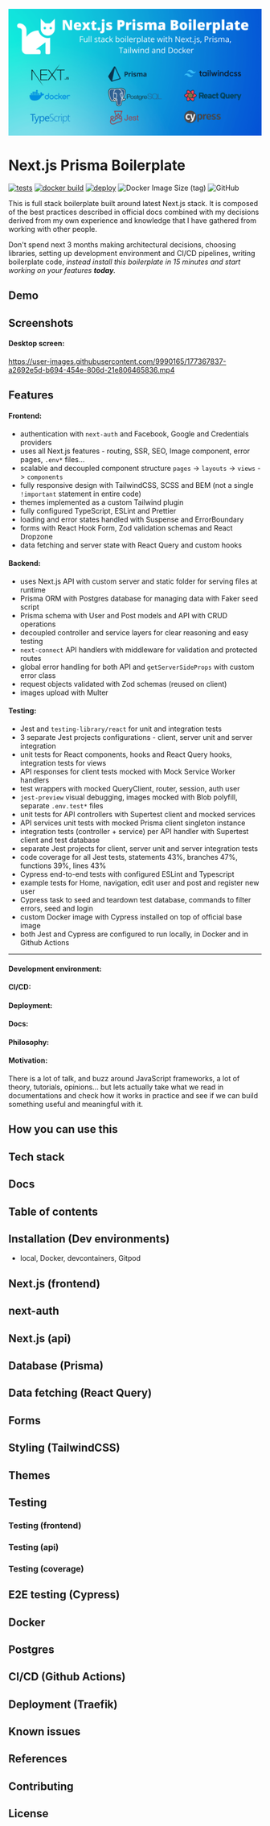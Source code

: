 <p align="center"><img src="docs/readme-assets/banner-1280x640-200kb.png"></p>

# Next.js Prisma Boilerplate

<!-- logo, badges, gif, description, mobile screenshots -->

[![tests](https://github.com/nemanjam/nextjs-prisma-boilerplate/actions/workflows/tests.yml/badge.svg)](https://github.com/nemanjam/nextjs-prisma-boilerplate/actions/workflows/tests.yml)
[![docker build](https://github.com/nemanjam/nextjs-prisma-boilerplate/actions/workflows/build-docker-image.yml/badge.svg)](https://github.com/nemanjam/nextjs-prisma-boilerplate/actions/workflows/build-docker-image.yml)
[![deploy](https://github.com/nemanjam/nextjs-prisma-boilerplate/actions/workflows/deploy.yml/badge.svg)](https://github.com/nemanjam/nextjs-prisma-boilerplate/actions/workflows/deploy.yml)
![Docker Image Size (tag)](https://img.shields.io/docker/image-size/nemanjamitic/nextjs-prisma-boilerplate/latest?logo=docker)
![GitHub](https://img.shields.io/github/license/nemanjam/nextjs-prisma-boilerplate)

This is full stack boilerplate built around latest Next.js stack. It is composed of the best practices described in official docs combined with my decisions derived from my own experience and knowledge that I have gathered from working with other people.

Don't spend next 3 months making architectural decisions, choosing libraries, setting up development environment and CI/CD pipelines, writing boilerplate code, _instead install this boilerplate in 15 minutes and start working on your features **today**._

## Demo

 <!-- live, Gitpod playground -->

## Screenshots

#### Desktop screen:

https://user-images.githubusercontent.com/9990165/177367837-a2692e5d-b694-454e-806d-21e806465836.mp4

## Features

#### Frontend:

- authentication with `next-auth` and Facebook, Google and Credentials providers
- uses all Next.js features - routing, SSR, SEO, Image component, error pages, `.env*` files...
- scalable and decoupled component structure `pages` -> `layouts` -> `views` -> `components`
- fully responsive design with TailwindCSS, SCSS and BEM (not a single `!important` statement in entire code)
- themes implemented as a custom Tailwind plugin
- fully configured TypeScript, ESLint and Prettier
- loading and error states handled with Suspense and ErrorBoundary
- forms with React Hook Form, Zod validation schemas and React Dropzone
- data fetching and server state with React Query and custom hooks

#### Backend:

- uses Next.js API with custom server and static folder for serving files at runtime
- Prisma ORM with Postgres database for managing data with Faker seed script
- Prisma schema with User and Post models and API with CRUD operations
- decoupled controller and service layers for clear reasoning and easy testing
- `next-connect` API handlers with middleware for validation and protected routes
- global error handling for both API and `getServerSideProps` with custom error class
- request objects validated with Zod schemas (reused on client)
- images upload with Multer

#### Testing:

- Jest and `testing-library/react` for unit and integration tests
- 3 separate Jest projects configurations - client, server unit and server integration
- unit tests for React components, hooks and React Query hooks, integration tests for views
- API responses for client tests mocked with Mock Service Worker handlers
- test wrappers with mocked QueryClient, router, session, auth user
- `jest-preview` visual debugging, images mocked with Blob polyfill, separate `.env.test*` files
- unit tests for API controllers with Supertest client and mocked services
- API services unit tests with mocked Prisma client singleton instance
- integration tests (controller + service) per API handler with Supertest client and test database
- separate Jest projects for client, server unit and server integration tests
- code coverage for all Jest tests, statements 43%, branches 47%, functions 39%, lines 43%
- Cypress end-to-end tests with configured ESLint and Typescript
- example tests for Home, navigation, edit user and post and register new user
- Cypress task to seed and teardown test database, commands to filter errors, seed and login
- custom Docker image with Cypress installed on top of official base image
- both Jest and Cypress are configured to run locally, in Docker and in Github Actions

---

<!-- lighthouse score screenshot -->

#### Development environment:

#### CI/CD:

#### Deployment:

#### Docs:

#### Philosophy:

#### Motivation:

There is a lot of talk, and buzz around JavaScript frameworks, a lot of theory, tutorials, opinions... but lets actually take what we read in documentations and check how it works in practice and see if we can build something useful and meaningful with it.

## How you can use this

## Tech stack

## Docs

## Table of contents

## Installation (Dev environments)

- local, Docker, devcontainers, Gitpod

## Next.js (frontend)

## next-auth

## Next.js (api)

## Database (Prisma)

## Data fetching (React Query)

## Forms

## Styling (TailwindCSS)

## Themes

## Testing

### Testing (frontend)

### Testing (api)

### Testing (coverage)

## E2E testing (Cypress)

## Docker

## Postgres

## CI/CD (Github Actions)

## Deployment (Traefik)

## Known issues

## References

## Contributing

## License
